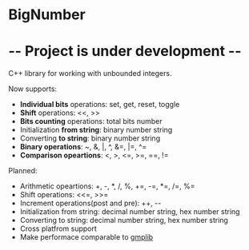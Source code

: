 BigNumber
=========

# -- Project is under development -- #

C++ library for working with unbounded integers. 

Now supports:  
- **Individual bits** operations: set, get, reset, toggle
- **Shift** operations: <<, >>
- **Bits counting** operations: total bits number
- Initialization **from string**: binary number string
- Converting **to string**: binary number string
- **Binary operations**: ~, &, |, ^, &=, |=, ^=
- **Comparison opeartions**: <, >, <=, >=, ==, !=

Planned:
- Arithmetic opeartions: +, -, *, /, %, +=, -=, *=, /=, %=
- Shift operations: <<=, >>=
- Increment operations(post and pre): ++, --
- Initialization from string: decimal number string, hex number string
- Converting to string: decimal number string, hex number string
- Cross platfrom support
- Make performace comparable to [gmplib](https://gmplib.org/)
